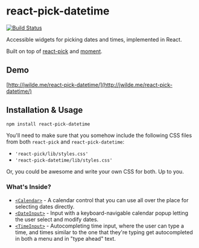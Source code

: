 # react-pick-datetime

[![Build Status](https://travis-ci.org/hellojwilde/react-pick-datetime.svg?branch=master)](https://travis-ci.org/hellojwilde/react-pick-datetime)

Accessible widgets for picking dates and times, implemented in React. 

Built on top of [react-pick](https://github.com/hellojwilde/react-pick) and [moment](http://momentjs.com/).

## Demo

[http://jwilde.me/react-pick-datetime/](http://jwilde.me/react-pick-datetime/)

## Installation & Usage

`npm install react-pick-datetime`

You'll need to make sure that you somehow include the following CSS files from both `react-pick` and `react-pick-datetime`:

- `'react-pick/lib/styles.css'`
- `'react-pick-datetime/lib/styles.css'`

Or, you could be awesome and write your own CSS for both. Up to you.

### What's Inside?

- [`<Calendar>`](https://github.com/hellojwilde/react-pick-datetime/blob/master/src/Calendar.js) - A calendar control that you can use all over the place for selecting dates directly.
- [`<DateInput>`](https://github.com/hellojwilde/react-pick-datetime/blob/master/src/DateInput.js) - Input with a keyboard-navigable calendar popup letting the user select and modify dates.
- [`<TimeInput>`](https://github.com/hellojwilde/react-pick-datetime/blob/master/src/TimeInput.js) - Autocompleting time input, where the user can type a time, and times similar to the one that they're typing get autocompleted in both a menu and in "type ahead" text.
